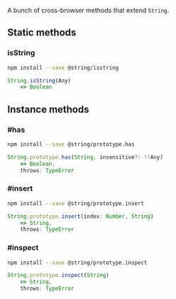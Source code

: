 A bunch of cross-browser methods that extend `String`.

## Static methods
### isString
```sh
npm install --save @string/isstring
```
```js
String.isString(Any)
    => Boolean
```

## Instance methods
### \#has
```sh
npm install --save @string/prototype.has
```
```js
String.prototype.has(String, insensitive?: !!Any)
    => Boolean,
    throws: TypeError
```
### \#insert
```sh
npm install --save @string/prototype.insert
```
```js
String.prototype.insert(index: Number, String)
    => String,
    throws: TypeError
```
### \#inspect
```sh
npm install --save @string/prototype.inspect
```
```js
String.prototype.inspect(String)
    => String,
    throws: TypeError
```